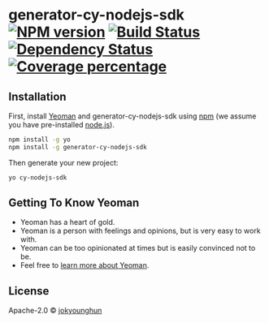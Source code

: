 # generator-cy-nodejs-sdk [![NPM version][npm-image]][npm-url] [![Build Status][travis-image]][travis-url] [![Dependency Status][daviddm-image]][daviddm-url] [![Coverage percentage][coveralls-image]][coveralls-url]
> 

## Installation

First, install [Yeoman](http://yeoman.io) and generator-cy-nodejs-sdk using [npm](https://www.npmjs.com/) (we assume you have pre-installed [node.js](https://nodejs.org/)).

```bash
npm install -g yo
npm install -g generator-cy-nodejs-sdk
```

Then generate your new project:

```bash
yo cy-nodejs-sdk
```

## Getting To Know Yeoman

 * Yeoman has a heart of gold.
 * Yeoman is a person with feelings and opinions, but is very easy to work with.
 * Yeoman can be too opinionated at times but is easily convinced not to be.
 * Feel free to [learn more about Yeoman](http://yeoman.io/).

## License

Apache-2.0 © [jokyounghun]()


[npm-image]: https://badge.fury.io/js/generator-cy-nodejs-sdk.svg
[npm-url]: https://npmjs.org/package/generator-cy-nodejs-sdk
[travis-image]: https://travis-ci.com/whrudgns13/generator-cy-nodejs-sdk.svg?branch=master
[travis-url]: https://travis-ci.com/whrudgns13/generator-cy-nodejs-sdk
[daviddm-image]: https://david-dm.org/whrudgns13/generator-cy-nodejs-sdk.svg?theme=shields.io
[daviddm-url]: https://david-dm.org/whrudgns13/generator-cy-nodejs-sdk
[coveralls-image]: https://coveralls.io/repos/whrudgns13/generator-cy-nodejs-sdk/badge.svg
[coveralls-url]: https://coveralls.io/r/whrudgns13/generator-cy-nodejs-sdk
